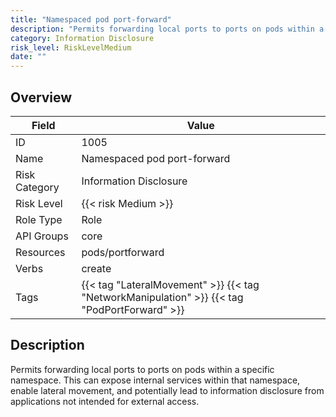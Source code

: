 ```yaml
---
title: "Namespaced pod port-forward"
description: "Permits forwarding local ports to ports on pods within a specific namespace. This can expose internal services within that namespace, enable lateral movement, and potentially lead to information disclosure from applications not intended for external access."
category: Information Disclosure
risk_level: RiskLevelMedium
date: ""
---
```


## Overview

| Field         | Value                                                                                        |
| ------------- | -------------------------------------------------------------------------------------------- |
| ID            | 1005                                                                                         |
| Name          | Namespaced pod port-forward                                                                  |
| Risk Category | Information Disclosure                                                                       |
| Risk Level    | {{< risk Medium >}}                                                                          |
| Role Type     | Role                                                                                         |
| API Groups    | core                                                                                         |
| Resources     | pods/portforward                                                                             |
| Verbs         | create                                                                                       |
| Tags          | {{< tag "LateralMovement" >}} {{< tag "NetworkManipulation" >}} {{< tag "PodPortForward" >}} |

## Description

Permits forwarding local ports to ports on pods within a specific namespace. This can expose internal services within that namespace, enable lateral movement, and potentially lead to information disclosure from applications not intended for external access.
